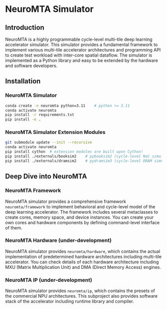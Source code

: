 # NeuroMTA Simulator

## Introduction

NeuroMTA is a highly programmable cycle-level multi-tile deep learning accelerator simulator. This simulator provides a fundamental framework to implement various multi-tile accelerator architectures and programming API to create test workload with inter-core spatial dataflow. The simulator is implemented as a Python library and easy to be extended by the hardware and software developers. 

## Installation

### NeuroMTA Simulator

```bash
conda create -n neuromta python=3.11    # python >= 3.11
conda activate neuromta
pip install -r requirements.txt
pip install -e .
```

### NeuroMTA Simulator Extension Modules

```bash
git submodule update --init --recursive
conda activate neuromta
pip install cython  # extension modules are built upon Cython!
pip install ./externals/booksim2    # pybooksim2 (cycle-level NoC simulator)
pip install ./externals/dramsim2    # pydramsim3 (cycle-level DRAM simulator)
```

## Deep Dive into NeuroMTA

### NeuroMTA Framework

NeuroMTA simulator provides a comprehensive framework `neuromta/framework` to implement behavioral and cycle-level model of the deep learning accelerator. The framework includes several metaclasses to create cores, memory space, and device instances. You can create your own cores and hardware components by defining command-level interface of them.

### NeuroMTA Hardware (under-development)

NeuroMTA simulator provides `neuromta/hardware`, which contains the actual implementation of predetermined hardware architectures including multi-tile accelerator. You can check details of each hardware architecture including MXU (Matrix Multiplication Unit) and DMA (Direct Memory Access) engines.

### NeuroMTA IP (under-development)

NeuroMTA simulator provides `neuromta/ip`, which contains the presets of the commercial NPU architectures. This subproject also provides software stack of the accelerator including runtime library and compiler.